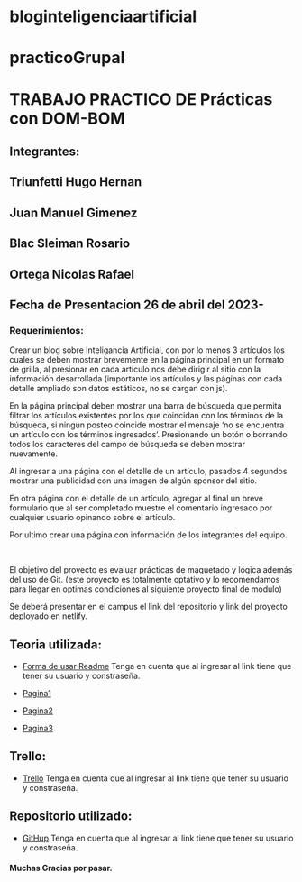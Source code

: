 # bloginteligenciaartificial
# practicoGrupal 
# TRABAJO PRACTICO DE Prácticas con DOM-BOM
## Integrantes:
## Triunfetti Hugo Hernan
## Juan Manuel Gimenez
## Blac Sleiman Rosario
## Ortega Nicolas Rafael

## Fecha de Presentacion 26 de abril del 2023-
### Requerimientos:
Crear un blog sobre Inteligancia Artificial, con por lo menos 3 artículos los cuales se deben mostrar brevemente en la página principal en un formato de grilla, al presionar en cada artículo nos debe dirigir al sitio con la información desarrollada (importante los artículos y las páginas con cada detalle ampliado son datos estáticos, no se cargan con js).

En la página principal deben mostrar una barra de búsqueda que permita filtrar los artículos existentes por los que coincidan con los términos de la búsqueda, si ningún posteo coincide mostrar el mensaje ‘no se encuentra un artículo con los términos ingresados’. Presionando un botón o borrando todos los caracteres del campo de búsqueda se deben mostrar nuevamente.

Al ingresar a una página con el detalle de un artículo, pasados 4 segundos mostrar una publicidad con una imagen de algún sponsor del sitio.

En otra página con el detalle de un artículo, agregar al final un breve formulario que al ser completado muestre el comentario ingresado por cualquier usuario opinando sobre el artículo.

Por ultimo crear una página con información de los integrantes del equipo.

‌

El objetivo del proyecto es evaluar prácticas de maquetado y lógica además del uso de Git. (este proyecto es totalmente optativo y lo recomendamos para llegar en optimas condiciones al siguiente proyecto final de modulo)

Se deberá presentar en el campus el link del repositorio y link del proyecto deployado en netlify.

## Teoria utilizada: 
- [Forma de usar Readme](https://gist.github.com/earias08/082a432a819eae5dbb8f1a9f878f14c1)
Tenga en cuenta que al ingresar al link tiene que tener su usuario y constraseña.
- [Pagina1](https://www.mundoptimo.es/?gclid=CjwKCAjw0ZiiBhBKEiwA4PT9z_XtytBHZGbEG7gUTcwlD4NEr9_uCyxj-lGdG5wKJFLvrFowW6E31hoCopwQAvD_BwE)

- [Pagina2](https://www.bbvaopenmind.com/articulos/el-futuro-de-la-ia-hacia-inteligencias-artificiales-realmente-inteligentes/)

- [Pagina3](https://es.unesco.org/themes/tic-educacion/inteligencia-artificial)

## Trello:
- [Trello](https://trello.com/b/vLH3xcvU/tareagrupalai)
Tenga en cuenta que al ingresar al link tiene que tener su usuario y constraseña.
## Repositorio utilizado: 
- [GitHup](https://github.com/rafaortega191/bloginteligenciaartificial.git)
Tenga en cuenta que al ingresar al link tiene que tener su usuario y constraseña.

#### Muchas Gracias por pasar.  